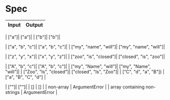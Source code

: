 # Spec

| Input | Output |
| --- | --- |

| ["a"]| ["a"]|
| ["b"]| ["b"]|

| ["a", "b", "c"]| ["a", "b", "c"]|
| ["my", "name", "will"]| ["my", "name", "will"]|

| ["z", "y", "x"]| ["x", "y", "z"]|
| ["zoo", "is", "closed"]| ["closed", "is", "zoo"]|

| ["A", "b", "c"]| ["A", "b", "c"]|
| ["my", "Name", "will"]| ["my", "Name", "will"]|
| ["Zoo", "Is", "closed"]| ["closed", "Is", "Zoo"]|
| ["C", "d", "a", "B"]) | ["a", "B", "C", "d"] |



| [""]| [""]|
| [] | [] |
| non-array | ArgumentError |
| array containing non-strings | ArgumentError |
